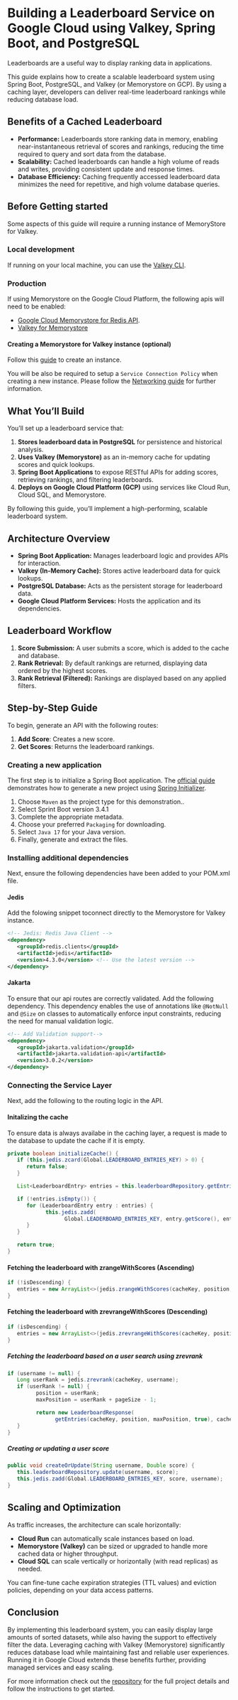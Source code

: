 # Building a Leaderboard Service on Google Cloud using Valkey, Spring Boot, and PostgreSQL

Leaderboards are a useful way to display ranking data in applications.

This guide explains how to create a scalable leaderboard system using Spring Boot, PostgreSQL, and Valkey (or Memorystore on GCP). By using a caching layer, developers can deliver real-time leaderboard rankings while reducing database load.

## Benefits of a Cached Leaderboard

- **Performance:** Leaderboards store ranking data in memory, enabling near-instantaneous retrieval of scores and rankings, reducing the time required to query and sort data from the database.
- **Scalability:** Cached leaderboards can handle a high volume of reads and writes, providing consistent update and response times.
- **Database Efficiency:** Caching frequently accessed leaderboard data minimizes the need for repetitive, and high volume database queries.

## Before Getting started

Some aspects of this guide will require a running instance of MemoryStore for Valkey.

### Local development

If running on your local machine, you can use the [Valkey CLI](https://valkey.io/topics/cli/).

### Production

If using Memorystore on the Google Cloud Platform, the following apis will need to be enabled:

- [Google Cloud Memorystore for Redis API](https://console.cloud.google.com/marketplace/product/google/redis.googleapis.com).
- [Valkey for Memorystore](https://console.cloud.google.com/memorystore/valkey/instances)

#### Creating a Memorystore for Valkey instance (optional)

Follow this [guide](https://cloud.google.com/memorystore/docs/valkey/create-instances) to create an instance.

You will be also be required to setup a `Service Connection Policy` when creating a new instance. Please follow the [Networking guide](https://cloud.google.com/memorystore/docs/valkey/networking) for further information.

## What You’ll Build

You’ll set up a leaderboard service that:

1. **Stores leaderboard data in PostgreSQL** for persistence and historical analysis.
2. **Uses Valkey (Memorystore)** as an in-memory cache for updating scores and quick lookups.
3. **Spring Boot Applications** to expose RESTful APIs for adding scores, retrieving rankings, and filtering leaderboards.
4. **Deploys on Google Cloud Platform (GCP)** using services like Cloud Run, Cloud SQL, and Memorystore.

By following this guide, you’ll implement a high-performing, scalable leaderboard system.

## Architecture Overview

- **Spring Boot Application:** Manages leaderboard logic and provides APIs for interaction.
- **Valkey (In-Memory Cache):** Stores active leaderboard data for quick lookups.
- **PostgreSQL Database:** Acts as the persistent storage for leaderboard data.
- **Google Cloud Platform Services:** Hosts the application and its dependencies.

## Leaderboard Workflow

1. **Score Submission:** A user submits a score, which is added to the cache and database.
2. **Rank Retrieval:** By default rankings are returned, displaying data ordered by the highest scores.
3. **Rank Retrieval (Filtered):** Rankings are displayed based on any applied filters.

## Step-by-Step Guide

To begin, generate an API with the following routes:

1. **Add Score**: Creates a new score.
2. **Get Scores**: Returns the leaderboard rankings.

### Creating a new application

The first step is to initialize a Spring Boot application. The [official guide](https://spring.io/guides/gs/spring-boot) demonstrates how to generate a new project using [Spring Initializer](https://start.spring.io/).

1. Choose `Maven` as the project type for this demonstration..
2. Select Sprint Boot version 3.4.1
3. Complete the appropriate metadata.
4. Choose your preferred `Packaging` for downloading.
5. Select `Java 17` for your Java version.
6. Finally, generate and extract the files.

### Installing additional dependencies

Next, ensure the following dependencies have been added to your POM.xml file.

#### Jedis

Add the folowing snippet toconnect directly to the Memorystore for Valkey instance.

```xml
<!-- Jedis: Redis Java Client -->
<dependency>
   <groupId>redis.clients</groupId>
   <artifactId>jedis</artifactId>
   <version>4.3.0</version> <!-- Use the latest version -->
</dependency>
```

#### Jakarta

To ensure that our api routes are correctly validated. Add the following dependency.
This dependency enables the use of annotations like `@NotNull` and `@Size` on classes to automatically enforce input constraints, reducing the need for manual validation logic.

```xml
<!-- Add Validation support-->
<dependency>
   <groupId>jakarta.validation</groupId>
   <artifactId>jakarta.validation-api</artifactId>
   <version>3.0.2</version>
</dependency>
```

### Connecting the Service Layer

Next, add the following to the routing logic in the API.

#### Initalizing the cache

To ensure data is always availabe in the caching layer, a request is made to the database to update the cache if it is empty.

```java
private boolean initializeCache() {
   if (this.jedis.zcard(Global.LEADERBOARD_ENTRIES_KEY) > 0) {
      return false;
   }

   List<LeaderboardEntry> entries = this.leaderboardRepository.getEntries();

   if (!entries.isEmpty()) {
      for (LeaderboardEntry entry : entries) {
            this.jedis.zadd(
                  Global.LEADERBOARD_ENTRIES_KEY, entry.getScore(), entry.getUsername());
      }
   }

   return true;
}

```

#### Fetching the leaderboard with zrangeWithScores (Ascending)

```java
if (!isDescending) {
   entries = new ArrayList<>(jedis.zrangeWithScores(cacheKey, position, maxPosition));
}
```

#### Fetching the leaderboard with zrevrangeWithScores (Descending)

```java
if (isDescending) {
   entries = new ArrayList<>(jedis.zrevrangeWithScores(cacheKey, position, maxPosition));
}
```

##### Fetching the leaderboard based on a user search using zrevrank

```java
if (username != null) {
   Long userRank = jedis.zrevrank(cacheKey, username);
   if (userRank != null) {
         position = userRank;
         maxPosition = userRank + pageSize - 1;

         return new LeaderboardResponse(
               getEntries(cacheKey, position, maxPosition, true), cacheStatus);
   }
}
```

##### Creating or updating a user score

```java
public void createOrUpdate(String username, Double score) {
   this.leaderboardRepository.update(username, score);
   this.jedis.zadd(Global.LEADERBOARD_ENTRIES_KEY, score, username);
}
```

## Scaling and Optimization

As traffic increases, the architecture can scale horizontally:

- **Cloud Run** can automatically scale instances based on load.
- **Memorystore (Valkey)** can be sized or upgraded to handle more cached data or higher throughput.
- **Cloud SQL** can scale vertically or horizontally (with read replicas) as needed.

You can fine-tune cache expiration strategies (TTL values) and eviction policies, depending on your data access patterns.

## Conclusion

By implementing this leaderboard system, you can easily display large amounts of sorted datasets, while also having the support to effectively filter the data. Leveraging caching with Valkey (Memorystore) significantly reduces database load while maintaining fast and reliable user experiences. Running it in Google Cloud extends these benefits further, providing managed services and easy scaling.

For more information check out the [repository](https://github.com/GoogleCloudPlatform/java-docs-samples/tree/main/memorystore/valkey/leaderboard) for the full project details and follow the instructions to get started.
